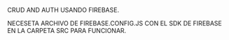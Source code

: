 CRUD AND AUTH USANDO FIREBASE.

NECESETA ARCHIVO DE FIREBASE.CONFIG.JS CON EL SDK DE FIREBASE EN LA CARPETA SRC PARA FUNCIONAR.
